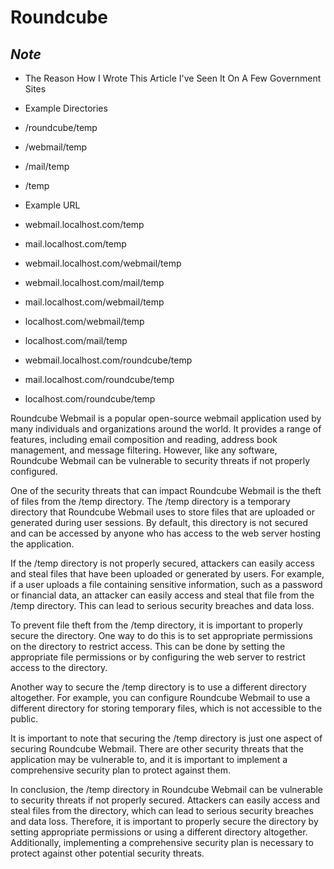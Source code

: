 # Roundcube

## ***Note***
- The Reason How I Wrote This Article I've Seen It On A Few Government Sites

+ Example Directories
+ /roundcube/temp
+ /webmail/temp
+ /mail/temp
+ /temp

+ Example URL
+ webmail.localhost.com/temp
+ mail.localhost.com/temp
+ webmail.localhost.com/webmail/temp
+ webmail.localhost.com/mail/temp
+ mail.localhost.com/webmail/temp
+ localhost.com/webmail/temp
+ localhost.com/mail/temp
+ webmail.localhost.com/roundcube/temp
+ mail.localhost.com/roundcube/temp
+ localhost.com/roundcube/temp

Roundcube Webmail is a popular open-source webmail application used by many individuals and organizations around the world. It provides a range of features, including email composition and reading, address book management, and message filtering. However, like any software, Roundcube Webmail can be vulnerable to security threats if not properly configured.

One of the security threats that can impact Roundcube Webmail is the theft of files from the /temp directory. The /temp directory is a temporary directory that Roundcube Webmail uses to store files that are uploaded or generated during user sessions. By default, this directory is not secured and can be accessed by anyone who has access to the web server hosting the application.

If the /temp directory is not properly secured, attackers can easily access and steal files that have been uploaded or generated by users. For example, if a user uploads a file containing sensitive information, such as a password or financial data, an attacker can easily access and steal that file from the /temp directory. This can lead to serious security breaches and data loss.

To prevent file theft from the /temp directory, it is important to properly secure the directory. One way to do this is to set appropriate permissions on the directory to restrict access. This can be done by setting the appropriate file permissions or by configuring the web server to restrict access to the directory.

Another way to secure the /temp directory is to use a different directory altogether. For example, you can configure Roundcube Webmail to use a different directory for storing temporary files, which is not accessible to the public.

It is important to note that securing the /temp directory is just one aspect of securing Roundcube Webmail. There are other security threats that the application may be vulnerable to, and it is important to implement a comprehensive security plan to protect against them.

In conclusion, the /temp directory in Roundcube Webmail can be vulnerable to security threats if not properly secured. Attackers can easily access and steal files from the directory, which can lead to serious security breaches and data loss. Therefore, it is important to properly secure the directory by setting appropriate permissions or using a different directory altogether. Additionally, implementing a comprehensive security plan is necessary to protect against other potential security threats.
